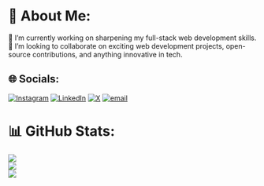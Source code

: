 # 💫 About Me:
🔭 I’m currently working on sharpening my full-stack web development skills.<br>👯 I’m looking to collaborate on exciting web development projects, open-source contributions, and anything innovative in tech.


## 🌐 Socials:
[![Instagram](https://img.shields.io/badge/Instagram-%23E4405F.svg?logo=Instagram&logoColor=white)](https://www.instagram.com/zakriakhanx?igsh=MTRjZGRpMjd4OGk2aw==) [![LinkedIn](https://img.shields.io/badge/LinkedIn-%230077B5.svg?logo=linkedin&logoColor=white)](https://www.linkedin.com/in/zakria-khan-25513731a) [![X](https://img.shields.io/badge/X-black.svg?logo=X&logoColor=white)](https://x.com/https://x.com/zakriakhanxx) [![email](https://img.shields.io/badge/Email-D14836?logo=gmail&logoColor=white)](mailto:zakriakhanz2003@gmail.com)

# 📊 GitHub Stats:
![](https://github-readme-stats.vercel.app/api?username=zakriakhanx&theme=dark&hide_border=false&include_all_commits=true&count_private=true)<br/>
![](https://nirzak-streak-stats.vercel.app/?user=zakriakhanx&theme=dark&hide_border=false)<br/>
![](https://github-readme-stats.vercel.app/api/top-langs/?username=zakriakhanx&theme=dark&hide_border=false&include_all_commits=true&count_private=true&layout=compact)

